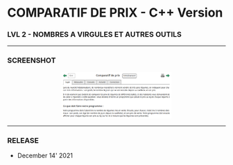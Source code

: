 # COMPARATIF DE PRIX - C++ Version
### LVL 2 - NOMBRES A VIRGULES ET AUTRES OUTILS

---
### **SCREENSHOT**

<div align="center">
    <img
        src="https://github.com/Ayckinn/CPP/blob/main/FRANCE_IOI/LEVEL_02/1_Nombres_a_virgules/03_comparatif_prix/todo.png"
        alt="DEMO"
        style="width:50%">
</div>

---
### **RELEASE**

- December 14' 2021